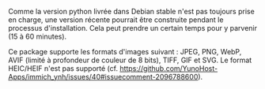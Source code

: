 Comme la version python livrée dans Debian stable n'est pas toujours prise en charge, une version récente pourrait être construite pendant le processus d'installation. Cela peut prendre un certain temps pour y parvenir (15 à 60 minutes).

Ce package supporte les formats d'images suivant : JPEG, PNG, WebP, AVIF (limité à profondeur de couleur de 8 bits), TIFF, GIF et SVG.
Le format HEIC/HEIF n'est pas supporté (cf. https://github.com/YunoHost-Apps/immich_ynh/issues/40#issuecomment-2096788600).


